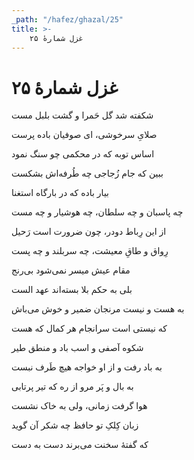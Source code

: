 ```yaml
---
_path: "/hafez/ghazal/25"
title: >-
    غزل شمارهٔ ۲۵
---
```

# غزل شمارهٔ ۲۵

<div class="b" id="bn1"><div class="m1"><p>شکفته شد گل حَمرا و گشت بلبل مست</p></div>
<div class="m2"><p>صلایِ سرخوشی، ای صوفیان باده پرست</p></div></div>
<div class="b" id="bn2"><div class="m1"><p>اساس توبه که در محکمی چو سنگ نمود</p></div>
<div class="m2"><p>ببین که جام زُجاجی چه طُرفه‌اش بشکست</p></div></div>
<div class="b" id="bn3"><div class="m1"><p>بیار باده که در بارگاه استغنا</p></div>
<div class="m2"><p>چه پاسبان و چه سلطان، چه هوشیار و چه مست</p></div></div>
<div class="b" id="bn4"><div class="m1"><p>از این رِباط دودر، چون ضرورت است رَحیل</p></div>
<div class="m2"><p>رِواق و طاقِ معیشت، چه سربلند و چه پست</p></div></div>
<div class="b" id="bn5"><div class="m1"><p>مقام عیش میسر نمی‌شود بی‌رنج</p></div>
<div class="m2"><p>بلی به حکم بلا بسته‌اند عهد الست</p></div></div>
<div class="b" id="bn6"><div class="m1"><p>به هست و نیست مرنجان ضمیر و خوش می‌باش</p></div>
<div class="m2"><p>که نیستی است سرانجام هر کمال که هست</p></div></div>
<div class="b" id="bn7"><div class="m1"><p>شکوه آصفی و اسب باد و منطق طیر</p></div>
<div class="m2"><p>به باد رفت و از او خواجه هیچ طَرف نبست</p></div></div>
<div class="b" id="bn8"><div class="m1"><p>به بال و پَر مرو از ره که تیر پرتابی</p></div>
<div class="m2"><p>هوا گرفت زمانی، ولی به خاک نشست</p></div></div>
<div class="b" id="bn9"><div class="m1"><p>زبان کِلکِ تو حافظ چه شکر آن گوید</p></div>
<div class="m2"><p>که گفتهٔ سخنت می‌برند دست به دست</p></div></div>
